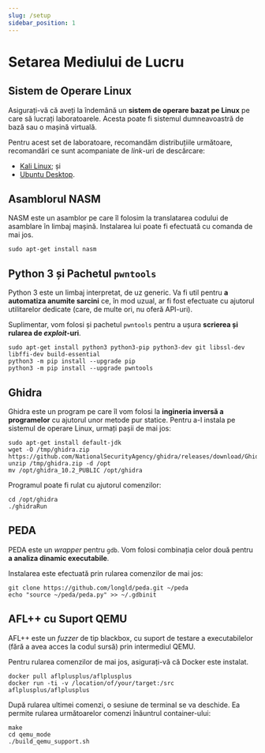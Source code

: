 ```yaml
---
slug: /setup
sidebar_position: 1
---
```


# Setarea Mediului de Lucru

## Sistem de Operare Linux

Asigurați-vă că aveți la îndemână un **sistem de operare bazat pe Linux** pe care să lucrați laboratoarele. Acesta poate fi sistemul dumneavoastră de bază sau o mașină virtuală.

Pentru acest set de laboratoare, recomandăm distribuțiile următoare, recomandări ce sunt acompaniate de *link*-uri de descărcare:
- [Kali Linux](https://www.kali.org/get-kali); și
- [Ubuntu Desktop](https://ubuntu.com/download/desktop).

## Asamblorul NASM

NASM este un asamblor pe care îl folosim la translatarea codului de asamblare în limbaj mașină. Instalarea lui poate fi efectuată cu comanda de mai jos.

```
sudo apt-get install nasm
```

## Python 3 și Pachetul `pwntools`

Python 3 este un limbaj interpretat, de uz generic. Va fi util pentru **a automatiza anumite sarcini** ce, în mod uzual, ar fi fost efectuate cu ajutorul utilitarelor dedicate (care, de multe ori, nu oferă API-uri).

Suplimentar, vom folosi și pachetul `pwntools` pentru a ușura **scrierea și rularea de *exploit*-uri**.

```
sudo apt-get install python3 python3-pip python3-dev git libssl-dev libffi-dev build-essential
python3 -m pip install --upgrade pip
python3 -m pip install --upgrade pwntools
```

## Ghidra

Ghidra este un program pe care îl vom folosi la **ingineria inversă a programelor** cu ajutorul unor metode pur statice. Pentru a-l instala pe sistemul de operare Linux, urmați pașii de mai jos:

```
sudo apt-get install default-jdk
wget -O /tmp/ghidra.zip https://github.com/NationalSecurityAgency/ghidra/releases/download/Ghidra_10.2_build/ghidra_10.2_PUBLIC_20221101.zip
unzip /tmp/ghidra.zip -d /opt
mv /opt/ghidra_10.2_PUBLIC /opt/ghidra
```

Programul poate fi rulat cu ajutorul comenzilor:

```
cd /opt/ghidra
./ghidraRun
```

## PEDA

PEDA este un *wrapper* pentru `gdb`. Vom folosi combinația celor două pentru **a analiza dinamic executabile**.

Instalarea este efectuată prin rularea comenzilor de mai jos:

```
git clone https://github.com/longld/peda.git ~/peda
echo "source ~/peda/peda.py" >> ~/.gdbinit
```
## AFL++ cu Suport QEMU

AFL++ este un *fuzzer* de tip blackbox, cu suport de testare a executabilelor (fără a avea acces la codul sursă) prin intermediul QEMU.

Pentru rularea comenzilor de mai jos, asigurați-vă că Docker este instalat.

```
docker pull aflplusplus/aflplusplus
docker run -ti -v /location/of/your/target:/src aflplusplus/aflplusplus
```

După rularea ultimei comenzi, o sesiune de terminal se va deschide. Ea permite rularea următoarelor comenzi înăuntrul container-ului:

```
make
cd qemu_mode
./build_qemu_support.sh
```